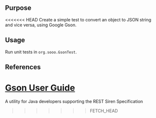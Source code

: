 ## Purpose

<<<<<<< HEAD
Create a simple test to convert an object to JSON string and vice versa, using Google Gson.

## Usage

Run unit tests in `org.sooo.GsonTest`.

## References
[Gson User Guide](http://sites.google.com/site/gson/gson-user-guide)
=======
A utility for Java developers supporting the REST Siren Specification
>>>>>>> FETCH_HEAD
